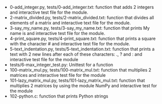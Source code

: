 * 0-add_integer.py, tests/0-add_integer.txt: function that adds 2 integers and interactive test file for the module.
* 2-matrix_divided.py, tests/2-matrix_divided.txt: function that divides all elements of a matrix and interactive text file for the module.
* 3-say_my_name.py, tests/3-say_my_name.txt: function that prints My name is <first name> <last name> and interactive test file for the module.
* 4-print_square.py, tests/4-print_square.txt: function that prints a square with the character # and interactive test file for the module.
* 5-text_indentation.py, tests/5-text_indentation.txt: function that prints a text with 2 new lines after each of these characters: ., ? and : and interactive test file for the module
* tests/6-max_integer_test.py: Unittest for a function
* 100-matrix_mul.py, tests/100-matrix_mul.txt: function that multiplies 2 matrices and interactive test file for the module
* 101-lazy_matrix_mul.py, tests/101-lazy_matrix_mul.txt: function that multiplies 2 matrices by using the module NumPy and interactive test for the module
* 102-python.c: function that prints Python strings